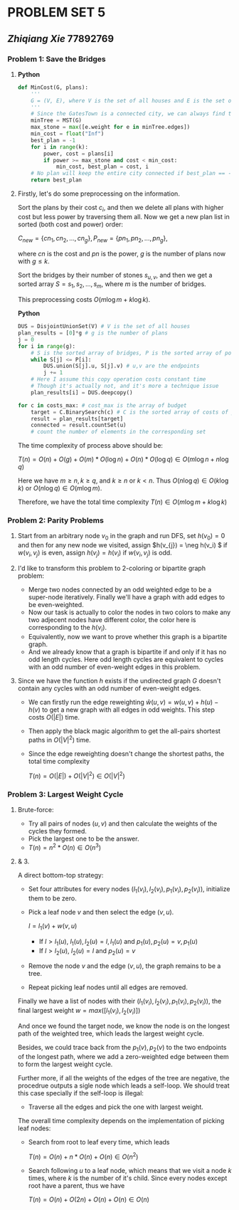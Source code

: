 # PROBLEM SET 5

## _Zhiqiang Xie_ 77892769

### Problem 1: Save the Bridges

1. **Python**

   ```python
   def MinCost(G, plans):
       ''' 
       G = (V, E), where V is the set of all houses and E is the set of all bridges.
       '''
       # Since the GatesTown is a connected city, we can always find the MST
       minTree = MST(G)
       max_stone = max([e.weight for e in minTree.edges])
       min_cost = float("Inf")
       best_plan = -1
       for i in range(k):
           power, cost = plans[i]
           if power >= max_stone and cost < min_cost:
               min_cost, best_plan = cost, i
       # No plan will keep the entire city connected if best_plan == -1
       return best_plan
   ```

2. Firstly, let's do some preprocessing on the information.

   Sort the plans by their cost $c_i$, and then we delete all plans with higher cost but less power by traversing them all. Now we get a new plan list in sorted (both cost and power) order:

   $C_{new} = \{cn_1, cn_2,...,cn_g\}, P_{new} = \{pn_1, pn_2,...,pn_g\}$, 

   where $cn$ is the cost and $pn$ is the power, $g$ is the number of plans now with $g \leq k$.

   Sort the bridges by their number of stones $s_{u,v}$, and then we get a sorted array $S = s_1, s_2,..., s_m$, where $m$ is the number of bridges.

   This preprocessing costs $O(m\log m + k\log k)$.

   **Python**

   ```python
   DUS = DisjointUnionSet(V) # V is the set of all houses
   plan_results = [0]*g # g is the number of plans
   j = 0
   for i in range(g):
       # S is the sorted array of bridges, P is the sorted array of powers
       while S[j] <= P[i]: 
           DUS.union(S[j].u, S[j].v) # u,v are the endpoints
           j += 1
       # Here I assume this copy operation costs constant time
       # Though it's actually not, and it's more a technique issue
       plan_results[i] = DUS.deepcopy()

   for c in costs_max: # cost_max is the array of budget
       target = C.BinarySearch(c) # C is the sorted array of costs of plans
       result = plan_results[target]
       connected = result.countSet(u) 
       # count the number of elements in the corresponding set 
   ```

   The time complexity of process above should be: 

   $T(n) = O(n) + O(g) + O(m)*O(\log n) + O(n)*O(\log q) \in O(m\log n + n\log q)$

   Here we have $m \geq n, k\geq q$, and $k \geq n$ or $k < n$. Thus $O(n\log q)\in O(k\log k)$ or $O(n\log q) \in O(m\log m)$.

   Therefore, we have the total time complexity $T(n) \in O(m\log m + k\log k)$

### Problem 2:  Parity Problems

1. Start from an arbitrary node $v_0$ in the graph and run DFS, set $h(v_0) = 0$ and then for any new node we visited, assign $h(v_{j}) = \neg h(v_i) $ if $w(v_i, v_j)$ is even, assign $h(v_j) = h(v_i)$ if $w(v_i,v_j)$ is odd.

2. I'd like to transform this problem to 2-coloring or bipartite graph problem:

   - Merge two nodes connected by an odd weighted edge to be a super-node iteratively. Finally we'll have a graph with add edges to be even-weighted.
   - Now our task is actually to color the nodes in two colors to make any two adjecent nodes have different color, the color here is corresponding to the $h(v_i)$.
   - Equivalently, now we want to prove whether this graph is a bipartite graph.
   - And we already know that a graph is bipartite if and only if it has no odd length cycles. Here odd length cycles are equivalent to cycles with an odd number of even-weight edges in this problem.

3. Since we have the function $h$ exists if the undirected graph $G$ doesn't contain any cycles with an odd number of even-weight edges. 

   - We can firstly run the edge reweighting $\hat w(u,v) = w(u,v) + h(u) - h(v)$ to get a new graph with all edges in odd weights. This step costs $O(|E|)$ time.

   - Then apply the black magic algorithm to get the all-pairs shortest paths in $O(|V|^2)$ time.

   - Since the edge reweighting doesn't change the shortest paths, the total time complexity 

     $T(n) = O(|E|) + O(|V|^2) \in O(|V|^2)$

### Problem 3: Largest Weight Cycle

1. Brute-force:

   - Try all pairs of nodes $(u,v)$ and then calculate the weights of the cycles they formed.
   - Pick the largest one to be the answer.
   - $T(n) = n^2*O(n) \in O(n^3)$

2. & 3. 

   A direct bottom-top strategy:

   - Set four attributes for every nodes $(l_1(v_i),l_2(v_i), p_1(v_i), p_2(v_i))$, initialize them to be zero.

   - Pick a leaf node $v$ and then select the edge $(v,u)$.

     $l = l_1(v)+w(v,u)$

     - If $l > l_1(u)$, $l_1(u), l_2(u) = l, l_1(u)$ and $p_1(u),p_2(u) = v, p_1(u)$
     - If $l > l_2(u)$, $l_2(u) = l$ and $p_2(u) = v$

   - Remove the node $v$ and the edge $(v,u)$, the graph remains to be a tree.

   - Repeat picking leaf nodes until all edges are removed.

   Finally we have a list of nodes with their $(l_1(v_i),l_2(v_i), p_1(v_i), p_2(v_i))$, the final largest weight $w = max([l_1(v_i), l_2(v_i)])$

   And once we found the target node, we know the node is on the longest path of the weighted tree, which leads the largest weight cycle.

   Besides, we could trace back from the $p_1(v), p_2(v)$ to the two endpoints of the longest path, where we add a zero-weighted edge between them to form the largest weight cycle.

   Further more, if all the weights of the edges of the tree are negative, the procedrue outputs a sigle node which leads a self-loop. We should treat this case specially if the self-loop is illegal:

   - Traverse all the edges and pick the one with largest weight.

   The overall time complexity depends on the implementation of picking leaf nodes:

   - Search from root to leaf every time, which leads 

     $T(n) = O(n) + n*O(n) + O(n) \in O(n^2)$

   - Search following $u$ to a leaf node, which means that we visit a node $k$ times, where $k$ is the number of it's child. Since every nodes except root have a parent, thus we have 

     $T(n) = O(n) + O(2n) + O(n) + O(n) \in O(n)$